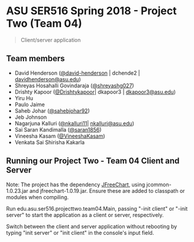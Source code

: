 # ASU SER516 Spring 2018 - Project Two (Team 04)
> Client/server application

## Team members
>
- David Henderson ([@david-henderson](https://github.com/david-henderson) | dchende2 | davidhenderson@asu.edu)
- Shreyas Hosahalli Govindaraja ([@shreyashg027](https://github.com/shreyashg027))
- Drishty Kapoor ([@Drishtykapoor](https://github.com/Drishtykapoor)| dkapoor3 | dkapoor3@asu.edu)
- Yiru Hu
- Paulo Jaime
- Saheb Johar ([@sahebjohar92](https://github.com/sahebjohar92))
- Jeb Johnson
- Nagarjuna Kalluri ([@nkalluri11](https://github.com/nkalluri11)| nkalluri@asu.edu)
- Sai Saran Kandimalla ([@saran1856](https://github.com/saran1856))
- Vineesha Kasam ([@VineeshaKasam](https://github.com/VineeshaKasam))
- Venkata Sai Shirisha Kakarla

## Running our Project Two - Team 04 Client and Server
Note: The project has the dependency [JFreeChart](http://www.jfree.org/jfreechart/), using jcommon-1.0.23.jar and jfreechart-1.0.19.jar. Ensure these are added to classpath or modules when compiling.

Run edu.asu.ser516.projecttwo.team04.Main, passing "-init client" or "-init server" to start the application as a client or server, respectively.

Switch between the client and server application without rebooting by typing "init server" or "init client" in the console's input field.
